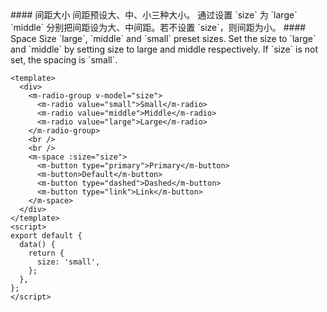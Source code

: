<cn>
#### 间距大小
间距预设大、中、小三种大小。
通过设置 `size` 为 `large` `middle` 分别把间距设为大、中间距。若不设置 `size`，则间距为小。
</cn>

<us>
#### Space Size
`large`, `middle` and `small` preset sizes.
Set the size to `large` and `middle` by setting size to large and middle respectively. If `size` is not set, the spacing is `small`.
</us>

```vue
<template>
  <div>
    <m-radio-group v-model="size">
      <m-radio value="small">Small</m-radio>
      <m-radio value="middle">Middle</m-radio>
      <m-radio value="large">Large</m-radio>
    </m-radio-group>
    <br />
    <br />
    <m-space :size="size">
      <m-button type="primary">Primary</m-button>
      <m-button>Default</m-button>
      <m-button type="dashed">Dashed</m-button>
      <m-button type="link">Link</m-button>
    </m-space>
  </div>
</template>
<script>
export default {
  data() {
    return {
      size: 'small',
    };
  },
};
</script>
```
